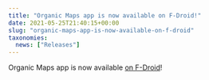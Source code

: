 ```yaml
---
title: "Organic Maps app is now available on F-Droid!"
date: 2021-05-25T21:40:15+00:00
slug: "organic-maps-app-is-now-available-on-f-droid"
taxonomies:
  news: ["Releases"]
---
```


Organic Maps app is now available [on F-Droid](https://f-droid.org/en/packages/app.organicmaps/)!
